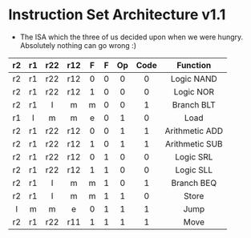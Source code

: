 # Instruction Set Architecture v1.1

- The ISA which the three of us decided upon when we were hungry. Absolutely nothing can go wrong :)

|r2|r1|r22|r12|F|F|Op|Code|Function|
|:-:|:-:|:-:|:-:|:-:|:-:|:-:|:-:|:-:|
|r2|r1|r22|r12|0|0|0|0|Logic NAND|
|r2|r1|r22|r12|1|0|0|0|Logic NOR|
|r2|r1|I|m|m|0|0|1|Branch BLT|
|r1|I|m|m|e|0|1|0|Load|
|r2|r1|r22|r12|0|0|1|1|Arithmetic ADD|
|r2|r1|r22|r12|1|0|1|1|Arithmetic SUB|
|r2|r1|r22|r12|0|1|0|0|Logic SRL|
|r2|r1|r22|r12|1|1|0|0|Logic SLL|
|r2|r1|I|m|m|1|0|1|Branch BEQ|
|r2|r1|I|m|m|1|1|0|Store|
|I|m|m|e|0|1|1|1|Jump|
|r2|r1|r22|r11|1|1|1|1|Move|
